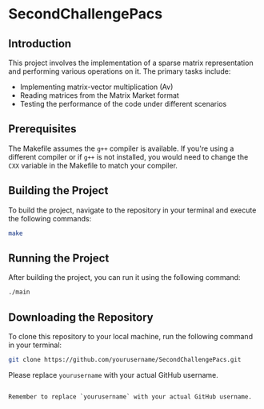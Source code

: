 # SecondChallengePacs

## Introduction

This project involves the implementation of a sparse matrix representation and performing various operations on it. The primary tasks include:

- Implementing matrix-vector multiplication (Av)
- Reading matrices from the Matrix Market format
- Testing the performance of the code under different scenarios

## Prerequisites

The Makefile assumes the `g++` compiler is available. If you're using a different compiler or if `g++` is not installed, you would need to change the `CXX` variable in the Makefile to match your compiler.

## Building the Project

To build the project, navigate to the repository in your terminal and execute the following commands:

```bash
make
```

## Running the Project

After building the project, you can run it using the following command:

```bash
./main
```

## Downloading the Repository

To clone this repository to your local machine, run the following command in your terminal:

```bash
git clone https://github.com/yourusername/SecondChallengePacs.git
```

Please replace `yourusername` with your actual GitHub username.
```

Remember to replace `yourusername` with your actual GitHub username. 
